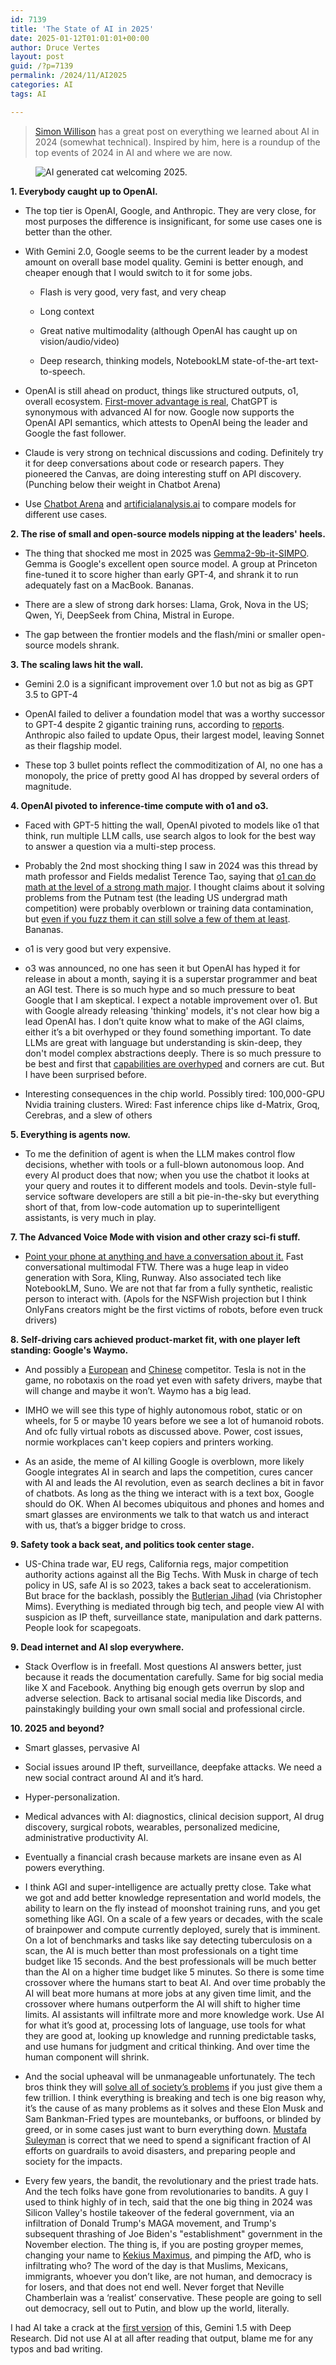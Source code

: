 ```yaml
---
id: 7139
title: 'The State of AI in 2025'
date: 2025-01-12T01:01:01+00:00
author: Druce Vertes
layout: post
guid: /?p=7139
permalink: /2024/11/AI2025
categories: AI
tags: AI

---
```

> [Simon Willison](https://simonwillison.net/2024/Dec/31/llms-in-2024/) has a great post on everything we learned about AI in 2024 (somewhat technical). Inspired by him, here is a roundup of the top events of 2024 in AI and where we are now.

<figure>
  <img
  src="/assets/2025/kitty.png"
  alt="AI generated cat welcoming 2025.">
</figure>
<!--more-->

**1. Everybody caught up to OpenAI.**

- The top tier is OpenAI, Google, and Anthropic. They are very close, for most purposes the difference is insignificant, for some use cases one is better than the other.
    
- With Gemini 2.0, Google seems to be the current leader by a modest amount on overall base model quality. Gemini is better enough, and cheaper enough that I would switch to it for some jobs.
    
    - Flash is very good, very fast, and very cheap
        
    - Long context
        
    - Great native multimodality (although OpenAI has caught up on vision/audio/video)
        
    - Deep research, thinking models, NotebookLM state-of-the-art text-to-speech.
        
- OpenAI is still ahead on product, things like structured outputs, o1, overall ecosystem. [First-mover advantage is real](https://searchengineland.com/googles-ceo-warns-chatgpt-may-become-synonymous-to-ai-the-way-google-is-to-search-449970), ChatGPT is synonymous with advanced AI for now. Google now supports the OpenAI API semantics, which attests to OpenAI being the leader and Google the fast follower.
    
- Claude is very strong on technical discussions and coding. Definitely try it for deep conversations about code or research papers. They pioneered the Canvas, are doing interesting stuff on API discovery. (Punching below their weight in Chatbot Arena)
    
- Use [Chatbot Arena](https://lmarena.ai/) and [artificialanalysis.ai](https://artificialanalysis.ai/) to compare models for different use cases.
    

**2. The rise of small and open-source models nipping at the leaders' heels.**

- The thing that shocked me most in 2025 was [Gemma2-9b-it-SIMPO](https://huggingface.co/princeton-nlp/gemma-2-9b-it-SimPO). Gemma is Google's excellent open source model. A group at Princeton fine-tuned it to score higher than early GPT-4, and shrank it to run adequately fast on a MacBook. Bananas.
    
- There are a slew of strong dark horses: Llama, Grok, Nova in the US; Qwen, Yi, DeepSeek from China, Mistral in Europe.
    
- The gap between the frontier models and the flash/mini or smaller open-source models shrank.
    

**3. The scaling laws hit the wall.**

- Gemini 2.0 is a significant improvement over 1.0 but not as big as GPT 3.5 to GPT-4
    
- OpenAI failed to deliver a foundation model that was a worthy successor to GPT-4 despite 2 gigantic training runs, according to [reports](https://www.wsj.com/tech/ai/openai-gpt5-orion-delays-639e7693). Anthropic also failed to update Opus, their largest model, leaving Sonnet as their flagship model.
    
- These top 3 bullet points reflect the commoditization of AI, no one has a monopoly, the price of pretty good AI has dropped by several orders of magnitude.
    

**4. OpenAI pivoted to inference-time compute with o1 and o3.**

- Faced with GPT-5 hitting the wall, OpenAI pivoted to models like o1 that think, run multiple LLM calls, use search algos to look for the best way to answer a question via a multi-step process.
    
- Probably the 2nd most shocking thing I saw in 2024 was this thread by math professor and Fields medalist Terence Tao, saying that [o1 can do math at the level of a strong math major](https://mathstodon.xyz/@tao/113132502735585408). I thought claims about it solving problems from the Putnam test (the leading US undergrad math competition) were probably overblown or training data contamination, but [even if you fuzz them it can still solve a few of them at least](https://openreview.net/pdf?id=YXnwlZe0yf). Bananas. 
    
- o1 is very good but very expensive.
    
- o3 was announced, no one has seen it but OpenAI has hyped it for release in about a month, saying it is a superstar programmer and beat an AGI test. There is so much hype and so much pressure to beat Google that I am skeptical. I expect a notable improvement over o1. But with Google already releasing 'thinking' models, it's not clear how big a lead OpenAI has. I don’t quite know what to make of the AGI claims, either it’s a bit overhyped or they found something important. To date LLMs are great with language but understanding is skin-deep, they don't model complex abstractions deeply. There is so much pressure to be best and first that [capabilities are overhyped](https://www.cnbc.com/2023/12/08/google-faces-controversy-over-edited-gemini-ai-demo-video.html) and corners are cut. But I have been surprised before. 
    
- Interesting consequences in the chip world. Possibly tired: 100,000-GPU Nvidia training clusters. Wired: Fast inference chips like d-Matrix, Groq, Cerebras, and a slew of others
    

**5. Everything is agents now.**

- To me the definition of agent is when the LLM makes control flow decisions, whether with tools or a full-blown autonomous loop. And every AI product does that now; when you use the chatbot it looks at your query and routes it to different models and tools. Devin-style full-service software developers are still a bit pie-in-the-sky but everything short of that, from low-code automation up to superintelligent assistants, is very much in play.
    

**7. The Advanced Voice Mode with vision and other crazy sci-fi stuff.**

- [Point your phone at anything and have a conversation about it.](https://www.youtube.com/watch?v=fhet4y1HyOE) Fast conversational multimodal FTW. There was a huge leap in video generation with Sora, Kling, Runway. Also associated tech like NotebookLM, Suno. We are not that far from a fully synthetic, realistic person to interact with. (Apols for the NSFWish projection but I think OnlyFans creators might be the first victims of robots, before even truck drivers)
    

**8. Self-driving cars achieved product-market fit, with one player left standing: Google's Waymo.**

- And possibly a [European](https://wayve.ai/) and [Chinese](https://www.wired.com/story/chinas-best-self-driving-car-platforms-tested-and-compared-xpeng-nio-li-auto/) competitor. Tesla is not in the game, no robotaxis on the road yet even with safety drivers, maybe that will change and maybe it won’t. Waymo has a big lead.
    
- IMHO we will see this type of highly autonomous robot, static or on wheels, for 5 or maybe 10 years before we see a lot of humanoid robots. And ofc fully virtual robots as discussed above. Power, cost issues, normie workplaces can't keep copiers and printers working.
    
- As an aside, the meme of AI killing Google is overblown, more likely Google integrates AI in search and laps the competition, cures cancer with AI and leads the AI revolution, even as search declines a bit in favor of chatbots. As long as the thing we interact with is a text box, Google should do OK. When AI becomes ubiquitous and phones and homes and smart glasses are environments we talk to that watch us and interact with us, that’s a bigger bridge to cross.
    

**9. Safety took a back seat, and politics took center stage.**

- US-China trade war, EU regs, California regs, major competition authority actions against all the Big Techs. With Musk in charge of tech policy in US, safe AI is so 2023, takes a back seat to accelerationism. But brace for the backlash, possibly the [Butlerian Jihad](https://en.wikipedia.org/wiki/Dune_(franchise)#The_Butlerian_Jihad) (via Christopher Mims). Everything is mediated through big tech, and people view AI with suspicion as IP theft, surveillance state, manipulation and dark patterns. People look for scapegoats.
    

**9. Dead internet and AI slop everywhere.**

- Stack Overflow is in freefall. Most questions AI answers better, just because it reads the documentation carefully. Same for big social media like X and Facebook. Anything big enough gets overrun by slop and adverse selection. Back to artisanal social media like Discords, and painstakingly building your own small social and professional circle.
    

**10. 2025 and beyond?**

- Smart glasses, pervasive AI
    
- Social issues around IP theft, surveillance, deepfake attacks. We need a new social contract around AI and it’s hard.
    
- Hyper-personalization.
    
- Medical advances with AI: diagnostics, clinical decision support, AI drug discovery, surgical robots, wearables, personalized medicine, administrative productivity AI.
    
- Eventually a financial crash because markets are insane even as AI powers everything.
    
- I think AGI and super-intelligence are actually pretty close. Take what we got and add better knowledge representation and world models, the ability to learn on the fly instead of moonshot training runs, and you get something like AGI. On a scale of a few years or decades, with the scale of brainpower and compute currently deployed, surely that is imminent. On a lot of benchmarks and tasks like say detecting tuberculosis on a scan, the AI is much better than most professionals on a tight time budget like 15 seconds. And the best professionals will be much better than the AI on a higher time budget like 5 minutes. So there is some time crossover where the humans start to beat AI. And over time probably the AI will beat more humans at more jobs at any given time limit, and the crossover where humans outperform the AI will shift to higher time limits. AI assistants will infiltrate more and more knowledge work. Use AI for what it’s good at, processing lots of language, use tools for what they are good at, looking up knowledge and running predictable tasks, and use humans for judgment and critical thinking. And over time the human component will shrink.
    
- And the social upheaval will be unmanageable unfortunately. The tech bros think they will [solve all of society’s problems](https://darioamodei.com/machines-of-loving-grace) if you just give them a few trillion. I think everything is breaking and tech is one big reason why, it’s the cause of as many problems as it solves and these Elon Musk and Sam Bankman-Fried types are mountebanks, or buffoons, or blinded by greed, or in some cases just want to burn everything down. [Mustafa Suleyman](https://www.amazon.com/Coming-Wave-Technology-Twenty-first-Centurys/dp/0593593952) is correct that we need to spend a significant fraction of AI efforts on guardrails to avoid disasters, and preparing people and society for the impacts.
    
- Every few years, the bandit, the revolutionary and the priest trade hats. And the tech folks have gone from revolutionaries to bandits. A guy I used to think highly of in tech, said that the one big thing in 2024 was Silicon Valley's hostile takeover of the federal government, via an infiltration of Donald Trump's MAGA movement, and Trump's subsequent thrashing of Joe Biden's "establishment" government in the November election. The thing is, if you are posting groyper memes, changing your name to [Kekius Maximus](https://www.bbc.com/news/articles/cy53vz1qpx1o), and pimping the AfD, who is infiltrating who? The word of the day is that Muslims, Mexicans, immigrants, whoever you don’t like, are not human, and democracy is for losers, and that does not end well. Never forget that Neville Chamberlain was a ‘realist’ conservative. These people are going to sell out democracy, sell out to Putin, and blow up the world, literally.
    
I had AI take a crack at the [first version](https://docs.google.com/document/d/1ClJ5_bot-GBJUv__-CNPY5hdkj_2kY934w1sN9blBV4/edit?usp=sharing) of this, Gemini 1.5 with Deep Research. Did not use AI at all after reading that output, blame me for any typos and bad writing.

